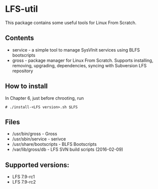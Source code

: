 # LFS-util
This package contains some useful tools for Linux From Scratch.
## Contents
- service - a simple tool to manage SysVInit services using BLFS bootscripts
- gross - package manager for Linux From Scratch. Supports installing, removing, upgrading, dependencies, syncing with Subversion LFS repository

## How to install
In Chapter 6, just before chrooting, run

    # ./install-<LFS version>.sh $LFS

## Files
- /usr/bin/gross - Gross
- /usr/sbin/service - serivce
- /usr/share/bootscripts - BLFS Bootscripts
- /var/lib/gross/db - LFS SVN build scripts (2016-02-09)

## Supported versions:
- LFS 7.9-rc1
- LFS 7.9-rc2
